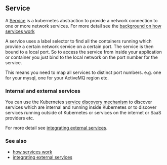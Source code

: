 ## Service

A [Service](https://github.com/GoogleCloudPlatform/kubernetes/blob/master/DESIGN.md#labels) is a kubernetes abstraction to provide a network connection to one or more network services. For more detail see the [background on how services work](https://github.com/GoogleCloudPlatform/kubernetes/blob/master/docs/services.md)

A service uses a label selector to find all the containers running which provide a certain network service on a certain port. The service is then bound to a local port. So to access the service from inside your application or container you just bind to the local network on the port number for the service. 

This means you need to map all services to distinct port numbers. e.g. one for your mysql, one for your ActiveMQ region etc.

### Internal and external services

You can use the Kubernetes [service discovery mechanism](https://github.com/GoogleCloudPlatform/kubernetes/blob/master/docs/services.md) to discover services which are internal and running inside Kubernetes or to discover services running outside of Kubernetes or services on the internet or SaaS providers etc.

For more detail see [integrating external services](http://docs.openshift.org/latest/dev_guide/integrating_external_services.html).

### See also

* [how services work](https://github.com/GoogleCloudPlatform/kubernetes/blob/master/docs/services.md)
* [integrating external services](http://docs.openshift.org/latest/dev_guide/integrating_external_services.html)